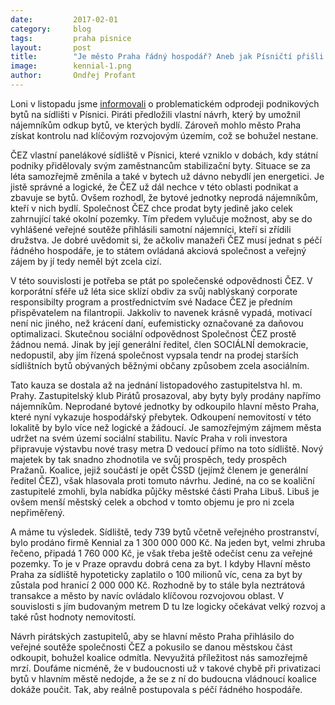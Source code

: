 ```yaml
---
date:         2017-02-01
category:     blog
tags:         praha pisnice
layout:       post
title:        "Je město Praha řádný hospodář? Aneb jak Písničtí přišli o sídliště."
image:        kennial-1.png
author:       Ondřej Profant
---
```


Loni v listopadu jsme [informovali](https://praha.pirati.cz/pisnicti-pres-palubu.html) o problematickém odprodeji podnikových bytů na sídlišti v Písnici. Piráti předložili vlastní návrh, který by umožnil nájemníkům odkup bytů, ve kterých bydlí. Zároveň mohlo město Praha získat kontrolu nad klíčovým rozvojovým územím, což se bohužel nestane.

ČEZ vlastní panelákové sídliště v Písnici, které vzniklo v dobách, kdy státní podniky přidělovaly svým zaměstnancům stabilizační byty. Situace se za léta samozřejmě změnila a také v bytech už dávno nebydlí jen energetici. Je jistě správné a logické, že ČEZ už dál nechce v této oblasti podnikat a zbavuje se bytů. Ovšem rozhodl, že bytové jednotky neprodá nájemníkům, kteří v nich bydlí. Společnost ČEZ chce prodat byty jedině jako celek zahrnující také okolní pozemky. Tím předem vylučuje možnost, aby se do vyhlášené veřejné soutěže přihlásili samotní nájemníci, kteří si zřídili družstva. Je dobré uvědomit si, že ačkoliv manažeři ČEZ musí jednat s péčí řádného hospodáře, je to státem ovládaná akciová společnost a veřejný zájem by jí tedy neměl být zcela cizí.

V této souvislosti je potřeba se ptát po společenské odpovědnosti ČEZ. V korporátní sféře už léta sice sklízí obdiv za svůj nablýskaný corporate responsibilty program a prostřednictvím své Nadace ČEZ je předním přispěvatelem na filantropii. Jakkoliv to navenek krásně vypadá, motivací není nic jiného, než krácení daní, eufemisticky označované za daňovou optimalizaci. Skutečnou sociální odpovědnost Společnost ČEZ prostě žádnou nemá. Jinak by její generální ředitel, člen SOCIÁLNÍ demokracie, nedopustil, aby jím řízená společnost vypsala tendr na prodej starších sídlištních bytů obývaných běžnými občany způsobem zcela asociálním.

Tato kauza se dostala až na jednání listopadového zastupitelstva hl. m. Prahy. Zastupitelský klub Pirátů prosazoval, aby byty byly prodány napřímo nájemníkům. Neprodané bytové jednotky by odkoupilo hlavní město Praha, které nyní vykazuje hospodářský přebytek. Odkoupení nemovitostí v této lokalitě by bylo více než logické a žádoucí. Je samozřejmým zájmem města udržet na svém území sociální stabilitu. Navíc Praha v roli investora připravuje výstavbu nové trasy metra D vedoucí přímo na toto sídliště. Nový majetek by tak snadno zhodnotila ve svůj prospěch, tedy prospěch Pražanů. Koalice, jejiž součástí je opět ČSSD (jejímž členem je generální ředitel ČEZ), však hlasovala proti tomuto návrhu. Jediné, na co se koaliční zastupitelé zmohli, byla nabídka půjčky městské části Praha Libuš. Libuš je ovšem menší městský celek a obchod v tomto objemu je pro ni zcela nepřiměřený.

A máme tu výsledek. Sídliště, tedy 739 bytů včetně veřejného prostranství, bylo prodáno firmě Kennial za 1 300 000 000 Kč. Na jeden byt, velmi zhruba řečeno, připadá 1 760 000 Kč, je však třeba ještě odečíst cenu za veřejné pozemky. To je v Praze opravdu dobrá cena za byt. I kdyby Hlavní město Praha za sídliště hypoteticky zaplatilo o 100 milionů víc, cena za byt by zůstala pod hranicí 2 000 000 Kč. Rozhodně by to stále byla neztrátová transakce a město by navíc ovládalo klíčovou rozvojovou oblast. V souvislosti s jím budovaným metrem D tu lze logicky očekávat velký rozvoj a také růst hodnoty nemovitostí.

Návrh pirátských zastupitelů, aby se hlavní město Praha přihlásilo do veřejné soutěže společnosti ČEZ a pokusilo se danou městskou část odkoupit, bohužel koalice odmítla. Nevyužitá příležitost nás samozřejmě mrzí. Doufáme nicméně, že v budoucnosti už v takové chybě při privatizaci bytů v hlavním městě nedojde, a že se z ní do budoucna vládnoucí koalice dokáže poučit. Tak, aby reálně postupovala s péčí řádného hospodáře.
